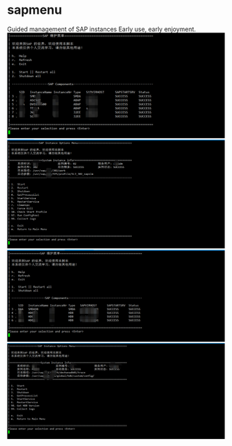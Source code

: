 # sapmenu
Guided management of SAP instances
Early use, early enjoyment.
<img src="1.png" />
<img src="2.png" />
<img src="3.png" />
<img src="4.png" />
